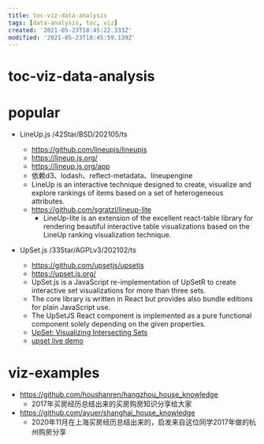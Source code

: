 ```yaml
---
title: toc-viz-data-analysis
tags: [data-analysis, toc, viz]
created: '2021-05-23T18:45:22.333Z'
modified: '2021-05-23T18:45:59.139Z'
---
```


# toc-viz-data-analysis

# popular

- LineUp.js /42Star/BSD/202105/ts
  - https://github.com/lineupjs/lineupjs
  - https://lineup.js.org/
  - https://lineup.js.org/app
  - 依赖d3、lodash、reflect-metadata、lineupengine
  - LineUp is an interactive technique designed to create, visualize and explore rankings of items based on a set of heterogeneous attributes.
  - https://github.com/sgratzl/lineup-lite
    - LineUp-lite is an extension of the excellent react-table library for rendering beautiful interactive table visualizations based on the LineUp ranking visualization technique.

- UpSet.js /33Star/AGPLv3/202102/ts
  - https://github.com/upsetjs/upsetjs
  - https://upset.js.org/
  - UpSet.js is a JavaScript re-implementation of UpSetR to create interactive set visualizations for more than three sets. 
  - The core library is written in React but provides also bundle editions for plain JavaScript use. 
  - The UpSetJS React component is implemented as a pure functional component solely depending on the given properties.
  - [UpSet: Visualizing Intersecting Sets](https://jku-vds-lab.at/tools/upset/)
  - [upset live demo](http://vcg.github.io/upset/)

# viz-examples

- https://github.com/houshanren/hangzhou_house_knowledge
  - 2017年买房经历总结出来的买房购房知识分享给大家
- https://github.com/ayuer/shanghai_house_knowledge
  - 2020年11月在上海买房经历总结出来的，启发来自这位同学2017年做的杭州购房分享
